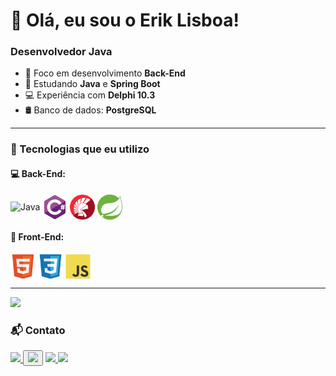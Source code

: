 # 👋 Olá, eu sou o Erik Lisboa!  
### Desenvolvedor Java

- 🔭 Foco em desenvolvimento **Back-End**
- 🌱 Estudando **Java** e **Spring Boot**
- 💻 Experiência com **Delphi 10.3**
- 🛢️ Banco de dados: **PostgreSQL**

---

### 🚀 Tecnologias que eu utilizo

#### 💻 Back-End:
<div style="display: inline_block">
  <img align="center" alt="Java" height="40" width="40" src="https://icongr.am/devicon/java-original.svg">
  <img align="center" alt="CSharp" height="40" width="40" src="https://raw.githubusercontent.com/devicons/devicon/master/icons/csharp/csharp-original.svg">
  <img align="center" alt="PostgreSQL" height="40" width="40" src="delphi.png"> 
  <img align="center" alt="PostgreSQL" height="40" width="40" src="Spring_Boot.svg.png"> 
</div>

#### 🎨 Front-End:
<div style="display: inline_block">
  <img align="center" alt="HTML" height="40" width="40" src="https://raw.githubusercontent.com/devicons/devicon/master/icons/html5/html5-original.svg">
  <img align="center" alt="CSS" height="40" width="40" src="https://raw.githubusercontent.com/devicons/devicon/master/icons/css3/css3-original.svg">
  <img align="center" alt="JavaScript" height="40" width="40" src="https://raw.githubusercontent.com/devicons/devicon/master/icons/javascript/javascript-original.svg">
</div>

---

  <img height="180em"  src="https://github-readme-stats.vercel.app/api/top-langs/?username=eriklisboa1&layout=compact&langs_count=8&theme=tokyonight"/>




### 📬 Contato



  <a href="mailto:eriklisboa72@outlook.com" target="_blank">
    <img src="https://img.shields.io/badge/Microsoft_Outlook-0078D4?style=for-the-badge&logo=microsoft-outlook&logoColor=white" />
  </a>
  
<button onclick="window.open('https://lisboa.vercel.app/', '_blank', 'noopener,noreferrer')">
<a href="https://www.linkedin.com/in/eriklisboa-dev/" target="_blank" rel="noopener noreferrer">
  <img src="https://img.shields.io/badge/-LinkedIn-%230077B5?style=for-the-badge&logo=linkedin&logoColor=white" />
</a>
</button>

<a href="https://api.whatsapp.com/send?phone=5575988690601" target="_blank" rel="noopener noreferrer">
  <img src="https://img.shields.io/badge/WhatsApp-25D366?style=for-the-badge&logo=whatsapp&logoColor=white" />
</a>

<a href="https://lisboa.vercel.app/" target="_blank" rel="noopener noreferrer">
  <img src="https://img.shields.io/badge/Portfólio-000000?style=for-the-badge&logo=about-dot-me&logoColor=white" />
</a>




